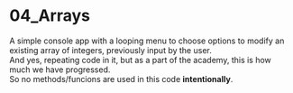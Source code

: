# 04_Arrays
A simple console app with a looping menu to choose options to modify an existing array of integers, previously input by the user.</br>
And yes, repeating code in it, but as a part of the academy, this is how much we have progressed. </br>
So no methods/funcions are used in this code <b>intentionally</b>.
